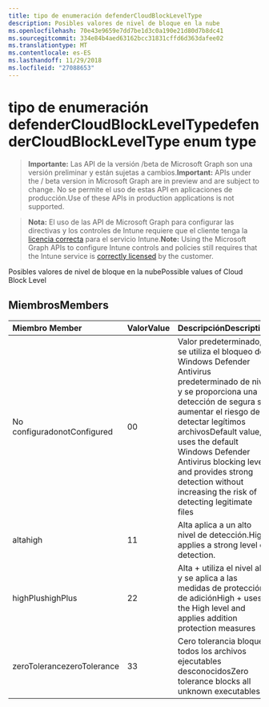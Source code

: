 ```yaml
---
title: tipo de enumeración defenderCloudBlockLevelType
description: Posibles valores de nivel de bloque en la nube
ms.openlocfilehash: 70e43e9659e7dd7be1d3c0a190e21d80d7b8dc41
ms.sourcegitcommit: 334e84b4aed63162bcc31831cffd6d363dafee02
ms.translationtype: MT
ms.contentlocale: es-ES
ms.lasthandoff: 11/29/2018
ms.locfileid: "27088653"
---
```

# <a name="defendercloudblockleveltype-enum-type"></a><span data-ttu-id="ad82a-103">tipo de enumeración defenderCloudBlockLevelType</span><span class="sxs-lookup"><span data-stu-id="ad82a-103">defenderCloudBlockLevelType enum type</span></span>

> <span data-ttu-id="ad82a-104">**Importante:** Las API de la versión /beta de Microsoft Graph son una versión preliminar y están sujetas a cambios.</span><span class="sxs-lookup"><span data-stu-id="ad82a-104">**Important:** APIs under the / beta version in Microsoft Graph are in preview and are subject to change.</span></span> <span data-ttu-id="ad82a-105">No se permite el uso de estas API en aplicaciones de producción.</span><span class="sxs-lookup"><span data-stu-id="ad82a-105">Use of these APIs in production applications is not supported.</span></span>

> <span data-ttu-id="ad82a-106">**Nota:** El uso de las API de Microsoft Graph para configurar las directivas y los controles de Intune requiere que el cliente tenga la [licencia correcta](https://go.microsoft.com/fwlink/?linkid=839381) para el servicio Intune.</span><span class="sxs-lookup"><span data-stu-id="ad82a-106">**Note:** Using the Microsoft Graph APIs to configure Intune controls and policies still requires that the Intune service is [correctly licensed](https://go.microsoft.com/fwlink/?linkid=839381) by the customer.</span></span>

<span data-ttu-id="ad82a-107">Posibles valores de nivel de bloque en la nube</span><span class="sxs-lookup"><span data-stu-id="ad82a-107">Possible values of Cloud Block Level</span></span>
## <a name="members"></a><span data-ttu-id="ad82a-108">Miembros</span><span class="sxs-lookup"><span data-stu-id="ad82a-108">Members</span></span>
|<span data-ttu-id="ad82a-109">Miembro	</span><span class="sxs-lookup"><span data-stu-id="ad82a-109">Member</span></span>|<span data-ttu-id="ad82a-110">Valor</span><span class="sxs-lookup"><span data-stu-id="ad82a-110">Value</span></span>|<span data-ttu-id="ad82a-111">Descripción</span><span class="sxs-lookup"><span data-stu-id="ad82a-111">Description</span></span>|
|:---|:---|:---|
|<span data-ttu-id="ad82a-112">No configurado</span><span class="sxs-lookup"><span data-stu-id="ad82a-112">notConfigured</span></span>|<span data-ttu-id="ad82a-113">0</span><span class="sxs-lookup"><span data-stu-id="ad82a-113">0</span></span>|<span data-ttu-id="ad82a-114">Valor predeterminado, se utiliza el bloqueo de Windows Defender Antivirus predeterminado de nivel y se proporciona una detección de segura sin aumentar el riesgo de detectar legítimos archivos</span><span class="sxs-lookup"><span data-stu-id="ad82a-114">Default value, uses the default Windows Defender Antivirus blocking level and provides strong detection without increasing the risk of detecting legitimate files</span></span>|
|<span data-ttu-id="ad82a-115">alta</span><span class="sxs-lookup"><span data-stu-id="ad82a-115">high</span></span>|<span data-ttu-id="ad82a-116">1</span><span class="sxs-lookup"><span data-stu-id="ad82a-116">1</span></span>|<span data-ttu-id="ad82a-117">Alta aplica a un alto nivel de detección.</span><span class="sxs-lookup"><span data-stu-id="ad82a-117">High applies a strong level of detection.</span></span>|
|<span data-ttu-id="ad82a-118">highPlus</span><span class="sxs-lookup"><span data-stu-id="ad82a-118">highPlus</span></span>|<span data-ttu-id="ad82a-119">2</span><span class="sxs-lookup"><span data-stu-id="ad82a-119">2</span></span>|<span data-ttu-id="ad82a-120">Alta + utiliza el nivel alto y se aplica a las medidas de protección de adición</span><span class="sxs-lookup"><span data-stu-id="ad82a-120">High + uses the High level and applies addition protection measures</span></span>|
|<span data-ttu-id="ad82a-121">zeroTolerance</span><span class="sxs-lookup"><span data-stu-id="ad82a-121">zeroTolerance</span></span>|<span data-ttu-id="ad82a-122">3</span><span class="sxs-lookup"><span data-stu-id="ad82a-122">3</span></span>|<span data-ttu-id="ad82a-123">Cero tolerancia bloquea todos los archivos ejecutables desconocidos</span><span class="sxs-lookup"><span data-stu-id="ad82a-123">Zero tolerance blocks all unknown executables</span></span>|






